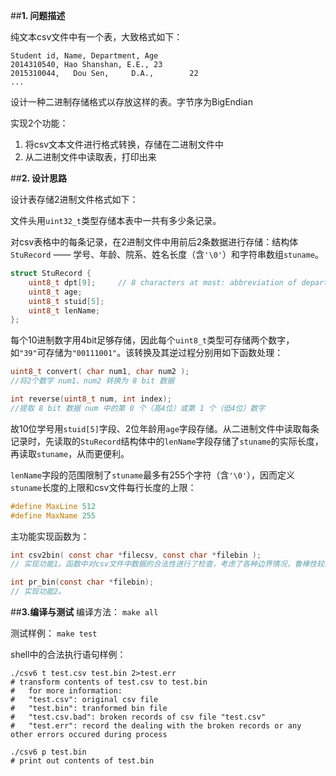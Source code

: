 ##**1. 问题描述**

纯文本csv文件中有一个表，大致格式如下：

```
Student id, Name, Department, Age
2014310540, Hao Shanshan, E.E., 23
2015310044,   Dou Sen,     D.A.,        22
...
```

设计一种二进制存储格式以存放这样的表。字节序为BigEndian

实现2个功能：

1.  将csv文本文件进行格式转换，存储在二进制文件中
2.  从二进制文件中读取表，打印出来


##**2. 设计思路**

设计表存储2进制文件格式如下：

文件头用`uint32_t`类型存储本表中一共有多少条记录。

对csv表格中的每条记录，在2进制文件中用前后2条数据进行存储：结构体`StuRecord` —— 学号、年龄、院系、姓名长度（含`'\0'`）和字符串数组`stuname`。

```c
struct StuRecord {
	uint8_t dpt[9];     // 8 characters at most: abbreviation of department
	uint8_t age;
	uint8_t stuid[5];
	uint8_t lenName;
};
```

每个10进制数字用4bit足够存储，因此每个`uint8_t`类型可存储两个数字，如`"39"`可存储为`"00111001"`。该转换及其逆过程分别用如下函数处理：

```c
uint8_t convert( char num1, char num2 );
//将2个数字 num1、num2 转换为 8 bit 数据

int reverse(uint8_t num, int index);
//提取 8 bit 数据 num 中的第 0 个（高4位）或第 1 个（低4位）数字
```

故10位学号用`stuid[5]`字段、2位年龄用`age`字段存储。从二进制文件中读取每条记录时，先读取的`StuRecord`结构体中的`lenName`字段存储了`stuname`的实际长度，再读取`stuname`，从而更便利。

`lenName`字段的范围限制了`stuname`最多有255个字符（含`'\0'`），因而定义`stuname`长度的上限和csv文件每行长度的上限：

```c
#define MaxLine 512
#define MaxName 255
```
主功能实现函数为：

```c
int csv2bin( const char *filecsv, const char *filebin ); 
// 实现功能1。函数中对csv文件中数据的合法性进行了检查，考虑了各种边界情况，鲁棒性较好。测试样例 test.csv 对此进行了测试。

int pr_bin(const char *filebin); 
// 实现功能2。
```

##**3.编译与测试**
编译方法： `make all`

测试样例： `make test`

shell中的合法执行语句样例：

```shell
./csv6 t test.csv test.bin 2>test.err
# transform contents of test.csv to test.bin
# 	for more information:
# 	"test.csv": original csv file
# 	"test.bin": tranformed bin file
# 	"test.csv.bad": broken records of csv file "test.csv"
# 	"test.err": record the dealing with the broken records or any other errors occured during process

./csv6 p test.bin
# print out contents of test.bin
```


